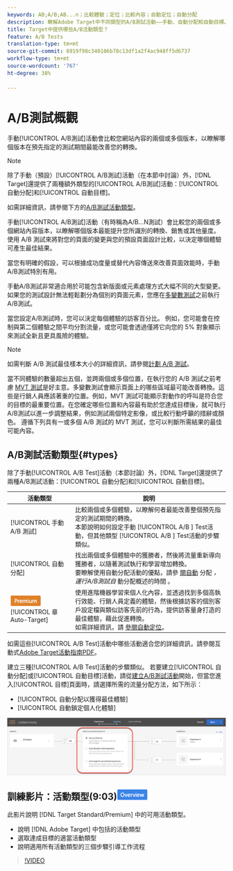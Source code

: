 ```yaml
---
keywords: AB;A/B;AB...n；比較體驗；定位；比較內容；自動定位；自動分配
description: 瞭解Adobe Target中不同類型的A/B測試活動——手動、自動分配和自動目標。 選擇適合您的。
title: Target中提供哪些A/B活動類型？
feature: A/B Tests
translation-type: tm+mt
source-git-commit: 8919f98c340106b78c13df1a2f4ac948ff5d6737
workflow-type: tm+mt
source-wordcount: '767'
ht-degree: 38%

---
```



# A/B測試概觀

手動[!UICONTROL A/B測試]活動會比較您網站內容的兩個或多個版本，以瞭解哪個版本在預先指定的測試期間最能改善您的轉換。

>[!NOTE]
>
>除了手動（預設）[!UICONTROL A/B測試]活動（在本節中討論）外，[!DNL Target]還提供了兩種額外類型的[!UICONTROL A/B測試]活動：[!UICONTROL 自動分配]和[!UICONTROL 自動目標]。
>
>如需詳細資訊，請參閱下方的[A/B測試活動類型](#types)。

手動[!UICONTROL A/B測試]活動（有時稱為A/B...N測試）會比較您的兩個或多個網站內容版本，以瞭解哪個版本最能提升您所識別的轉換、銷售或其他量度。 使用 A/B 測試來將對您的頁面的變更與您的預設頁面設計比較，以決定哪個體驗可產生最佳結果。

當您有明確的假設，可以根據成功度量或替代內容傳送來改善頁面效能時，手動A/B測試特別有用。

手動A/B測試非常適合用於可能包含新版面或元素處理方式大幅不同的大型變更。 如果您的測試設計無法輕鬆劃分為個別的頁面元素，您應在[多變數測試](/help/c-activities/c-multivariate-testing/multivariate-testing.md)之前執行A/B測試。

當您設定A/B測試時，您可以決定每個體驗的訪客百分比。 例如，您可能會在控制與第二個體驗之間平均分割流量，或您可能會透過僅將它向您的 5% 對象顯示來測試全新且更具風險的體驗。

>[!NOTE]
>
>如需判斷 A/B 測試最佳樣本大小的詳細資訊，請參閱[計劃 A/B 測試](/help/c-activities/t-test-ab/sample-size-determination.md)。

當不同體驗的數量超出五個，並跨兩個或多個位置，在執行您的 A/B 測試之前考慮 [MVT 測試](/help/c-activities/c-multivariate-testing/multivariate-testing.md)是好主意。多變數測試會顯示頁面上的哪些區域最可能改善轉換。這些是行銷人員應該著重的位置。例如，MVT 測試可能顯示對動作的呼叫是符合您的目標的最重要位置。在您確定哪些位置和內容最有助於您達成目標後，就可執行A/B測試以進一步調整結果，例如測試兩個特定影像，或比較行動呼籲的措辭或顏色。 遵循下列具有一或多個 A/B 測試的 MVT 測試，您可以判斷所需結果的最佳可能內容。

## A/B測試活動類型{#types}

除了手動[!UICONTROL A/B Test]活動（本節討論）外，[!DNL Target]還提供了兩種A/B測試活動：[!UICONTROL 自動分配]和[!UICONTROL 自動目標]。

| 活動類型 | 說明 |
| --- | --- |
| [!UICONTROL 手動 A/B 測試] | 比較兩個或多個體驗，以瞭解何者最能改善整個預先指定的測試期間的轉換。<br>本節說明如何設定手動 [!UICONTROL A/B ] Test活動，但其他類型 [!UICONTROL A/B ] Test活動的步驟類似。 |
| [!UICONTROL 自動分配] | 找出兩個或多個體驗中的獲勝者，然後將流量重新導向獲勝者，以隨著測試執行和學習增加轉換。<br>要瞭解使用自動分配活動的優點，請參 [閱自動](/help/c-activities/t-test-ab/sample-size-determination.md#auto-allocate) 分配 *，運行A/B測試自* 動分配概述的時間 [](/help/c-activities/automated-traffic-allocation/automated-traffic-allocation.md)。 |
| ![Premium徽](/help/assets/premium.png) [!UICONTROL 章Auto-Target] | 使用進階機器學習來個人化內容，並透過找到多個高執行效能、行銷人員定義的體驗，然後根據訪客的個別客戶設定檔與類似訪客先前的行為，提供訪客量身打造的最佳體驗，藉此促進轉換。<br>如需詳細資訊，請 [參閱自動定位](/help/c-activities/auto-target/auto-target-to-optimize.md)。 |

如需這些[!UICONTROL A/B Test]活動中哪些活動適合您的詳細資訊，請參閱互動式[Adobe Target活動指南PDF](/help/c-activities/target-activities-guide.md)。

建立三種[!UICONTROL A/B Test]活動的步驟類似。 若要建立[!UICONTROL 自動分配]或[!UICONTROL 自動目標]活動，請從[建立A/B測試活動](/help/c-activities/t-test-ab/t-test-create-ab/test-create-ab.md)開始，但當您進入[!UICONTROL 目標]頁面時，請選擇所需的流量分配方法，如下所示：

* [!UICONTROL 自動分配以獲得最佳體驗]
* [!UICONTROL 自動鎖定個人化體驗]

![流量分配方法設定](/help/c-activities/t-test-ab/t-test-create-ab/assets/traffic-allocation-method.png)

## 訓練影片：活動類型(9:03)![概述徽章](/help/assets/overview.png)

此影片說明 [!DNL Target Standard/Premium] 中的可用活動類型。

* 說明 [!DNL Adobe Target] 中包括的活動類型
* 選取達成目標的適當活動類型
* 說明適用所有活動類型的三個步驟引導工作流程

>[!VIDEO](https://video.tv.adobe.com/v/17386)
